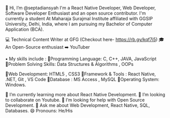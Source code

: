 👋 Hi, I’m @septadiansyah
I'm a React Native Developer, Web Developer, Software Developer Enthusiast and an open source contributor. I'm currently a student At Maharaja Surajmal Institute affiliated with GGSIP University, Delhi, India, where I am pursuing my Bachelor of Computer Application (BCA).

💻 Technical Content Writer at GFG (Checkout here- https://rb.gy/kqf7i5)
🎓 An Open-Source enthusiast
➡️ YouTuber

▪️ My skills include :
🔹️Programming Language: C, C++, JAVA, JavaScript
🔹️Problem Solving Skills: Data Structures & Algorithms , OOPs 

🔹️Web Development: HTML5 , CSS3 
🔹️Framework & Tools : React Native, .NET, Git , VS Code 
🔹️Database : MS Access , MySQL
🔹️Operating System: Windows.

🌱 I’m currently learning more about React Native Development.
👯 I’m looking to collaborate on Youtube.
🤔 I’m looking for help with Open Source Development.
💬 Ask me about Web Development, React Native, SQL, Databases.
😄 Pronouns: He/His


